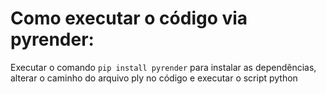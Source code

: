 # Como executar o código via pyrender:
Executar o comando ```pip install pyrender``` para instalar as dependências, alterar o caminho do arquivo ply no código e executar o script python